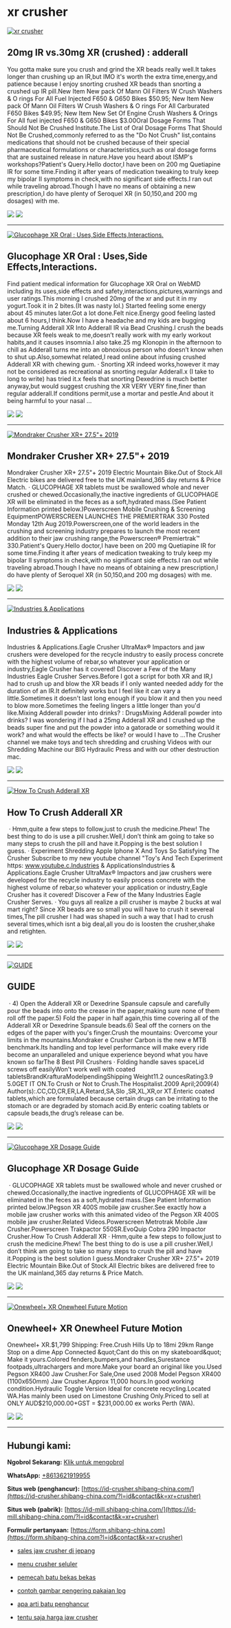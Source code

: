 # xr crusher

<a href="https://swt.shibang-china.com/?l=id&img&k=xr+crusher" target="_blank">![xr crusher](http://static.shibang-china.com/all-800x300/433.jpg)</a>

## 20mg IR vs.30mg XR (crushed) : adderall
You gotta make sure you crush and grind the XR beads really well.It takes longer than crushing up an IR,but IMO it's worth the extra time,energy,and patience because I enjoy snorting crushed XR beads than snorting a crushed up IR pill.New Item New pack Of Mann Oil Filters W Crush Washers &amp; O rings For All Fuel Injected F650 &amp; G650 Bikes $50.95; New Item New pack Of Mann Oil Filters W Crush Washers &amp; O rings For All Carburated F650 Bikes $49.95; New Item New Set Of Engine Crush Washers &amp; Orings For All fuel injected F650 &amp; G650 Bikes $3.00Oral Dosage Forms That Should Not Be Crushed Institute.The List of Oral Dosage Forms That Should Not Be Crushed,commonly referred to as the &quot;Do Not Crush&quot; list,contains medications that should not be crushed because of their special pharmaceutical formulations or characteristics,such as oral dosage forms that are sustained release in nature.Have you heard about ISMP's workshops?Patient's Query.Hello doctor,I have been on 200 mg Quetiapine IR for some time.Finding it after years of medication tweaking to truly keep my bipolar II symptoms in check,with no significant side effects.I ran out while traveling abroad.Though I have no means of obtaining a new prescription,I do have plenty of Seroquel XR (in 50,150,and 200 mg dosages) with me.


<a href="https://whatsapp.shibangsoft.com/WhatsApp.php" target="_blank" title="WhatsApp">![](http://static.shibang-china.com/icon/whatsapp.png)</a> <a href="https://swt.shibang-china.com/?l=id&icon&k=xr+crusher" target="_blank">![](http://static.shibang-china.com/icon/chat-id.png)</a>

---

<a href="https://swt.shibang-china.com/?l=id&img&k=xr+crusher" target="_blank">![Glucophage XR Oral : Uses,Side Effects,Interactions.](http://static.shibang-china.com/all-800x300/449.jpg)</a>

## Glucophage XR Oral : Uses,Side Effects,Interactions.
Find patient medical information for Glucophage XR Oral on WebMD including its uses,side effects and safety,interactions,pictures,warnings and user ratings.This morning I crushed 20mg of the xr and put it in my yogurt.Took it in 2 bites.(It was nasty lol.) Started feeling some energy about 45 minutes later.Got a lot done.Felt nice.Energy good feeling lasted about 6 hours,I think.Now I have a headache and my kids are bugging me.Turning Adderall XR Into Adderall IR via Bead Crushing.I crush the beads because XR feels weak to me,doesn’t really work with my early workout habits,and it causes insomnia.I also take.25 mg Klonopin in the afternoon to chill as Adderall turns me into an obnoxious person who doesn’t know when to shut up.Also,somewhat related,I read online about infusing crushed Adderall XR with chewing gum.&nbsp;&#0183;&#32;Snorting XR indeed works,however it may not be considered as recreational as snorting regular Adderall.x (I take to long to write) has tried it.x feels that snorting Dexedrine is much better anyway,but would suggest crushing the XR VERY VERY fine,finer than regular adderall.If conditions permit,use a mortar and pestle.And about it being harmful to your nasal …


<a href="https://whatsapp.shibangsoft.com/WhatsApp.php" target="_blank" title="WhatsApp">![](http://static.shibang-china.com/icon/whatsapp.png)</a> <a href="https://swt.shibang-china.com/?l=id&icon&k=xr+crusher" target="_blank">![](http://static.shibang-china.com/icon/chat-id.png)</a>

---

<a href="https://swt.shibang-china.com/?l=id&img&k=xr+crusher" target="_blank">![Mondraker Crusher XR+ 27.5&quot;+ 2019](http://static.shibang-china.com/all-800x300/148.jpg)</a>

## Mondraker Crusher XR+ 27.5&quot;+ 2019
Mondraker Crusher XR+ 27.5&quot;+ 2019 Electric Mountain Bike.Out of Stock.All Electric bikes are delivered free to the UK mainland,365 day returns &amp; Price Match.&nbsp;&#0183;&#32;GLUCOPHAGE XR tablets must be swallowed whole and never crushed or chewed.Occasionally,the inactive ingredients of GLUCOPHAGE XR will be eliminated in the feces as a soft,hydrated mass.(See Patient Information printed below.)Powerscreen Mobile Crushing &amp; Screening EquipmentPOWERSCREEN LAUNCHES THE PREMIERTRAK 330 Posted Monday 12th Aug 2019.Powerscreen,one of the world leaders in the crushing and screening industry prepares to launch the most recent addition to their jaw crushing range,the Powerscreen&#174; Premiertrak™ 330.Patient's Query.Hello doctor,I have been on 200 mg Quetiapine IR for some time.Finding it after years of medication tweaking to truly keep my bipolar II symptoms in check,with no significant side effects.I ran out while traveling abroad.Though I have no means of obtaining a new prescription,I do have plenty of Seroquel XR (in 50,150,and 200 mg dosages) with me.


<a href="https://whatsapp.shibangsoft.com/WhatsApp.php" target="_blank" title="WhatsApp">![](http://static.shibang-china.com/icon/whatsapp.png)</a> <a href="https://swt.shibang-china.com/?l=id&icon&k=xr+crusher" target="_blank">![](http://static.shibang-china.com/icon/chat-id.png)</a>

---

<a href="https://swt.shibang-china.com/?l=id&img&k=xr+crusher" target="_blank">![Industries &amp; Applications](http://static.shibang-china.com/all-800x300/1348.jpg)</a>

## Industries &amp; Applications
Industries &amp; Applications.Eagle Crusher UltraMax&#174; Impactors and jaw crushers were developed for the recycle industry to easily process concrete with the highest volume of rebar,so whatever your application or industry,Eagle Crusher has it covered! Discover a Few of the Many Industries Eagle Crusher Serves.Before I got a script for both XR and IR,I had to crush up and blow the XR beads if I only wanted needed addy for the duration of an IR.It definitely works but I feel like it can vary a little.Sometimes it doesn't last long enough if you blow it and then you need to blow more.Sometimes the feeling lingers a little longer than you'd like.Mixing Adderall powder into drinks? : DrugsMixing Adderall powder into drinks? I was wondering if I had a 25mg Adderall XR and I crushed up the beads super fine and put the powder into a gatorade or something would it work? and what would the effects be like? or would I have to …The Crusher channel we make toys and tech shredding and crushing Videos with our Shredding Machine our BIG Hydraulic Press and with our other destruction mac.


<a href="https://whatsapp.shibangsoft.com/WhatsApp.php" target="_blank" title="WhatsApp">![](http://static.shibang-china.com/icon/whatsapp.png)</a> <a href="https://swt.shibang-china.com/?l=id&icon&k=xr+crusher" target="_blank">![](http://static.shibang-china.com/icon/chat-id.png)</a>

---

<a href="https://swt.shibang-china.com/?l=id&img&k=xr+crusher" target="_blank">![How To Crush Adderall XR](http://static.shibang-china.com/all-800x300/522.jpg)</a>

## How To Crush Adderall XR
&nbsp;&#0183;&#32;Hmm,quite a few steps to follow,just to crush the medicine.Phew! The best thing to do is use a pill crusher.Well,I don’t think am going to take so many steps to crush the pill and have it.Popping is the best solution I guess.&nbsp;&#0183;&#32;Experiment Shredding Apple Iphone X And Toys So Satisfying The Crusher Subscribe to my new youtube channel &quot;Toy's And Tech Experiment https: www.youtube.c.Industries &amp; ApplicationsIndustries &amp; Applications.Eagle Crusher UltraMax&#174; Impactors and jaw crushers were developed for the recycle industry to easily process concrete with the highest volume of rebar,so whatever your application or industry,Eagle Crusher has it covered! Discover a Few of the Many Industries Eagle Crusher Serves.&nbsp;&#0183;&#32;You guys all realize a pill crusher is maybe 2 bucks at wal mart right? Since XR beads are so small you will have to crush it severeal times,The pill crusher I had was shaped in such a way that I had to crush several times,which isnt a big deal,all you do is loosten the crusher,shake and retighten.


<a href="https://whatsapp.shibangsoft.com/WhatsApp.php" target="_blank" title="WhatsApp">![](http://static.shibang-china.com/icon/whatsapp.png)</a> <a href="https://swt.shibang-china.com/?l=id&icon&k=xr+crusher" target="_blank">![](http://static.shibang-china.com/icon/chat-id.png)</a>

---

<a href="https://swt.shibang-china.com/?l=id&img&k=xr+crusher" target="_blank">![GUIDE](http://static.shibang-china.com/all-800x300/845.jpg)</a>

## GUIDE
&nbsp;&#0183;&#32;4) Open the Adderall XR or Dexedrine Spansule capsule and carefully pour the beads into onto the crease in the paper,making sure none of them roll off the paper.5) Fold the paper in half again,this time covering all of the Adderall XR or Dexedrine Spansule beads.6) Seal off the corners on the edges of the paper with you's finger.Crush the mountains: Overcome your limits in the mountains.Mondraker e Crusher Carbon is the new e MTB benchmark.Its handling and top level performance will make every ride become an unparalleled and unique experience beyond what you have known so farThe 8 Best Pill Crushers&nbsp;&#0183;&#32;Folding handle saves spaceLid screws off easilyWon't work well with coated tabletsBrandKrafturaModelpendingShipping Weight11.2 ouncesRating3.9 5.0GET IT ON.To Crush or Not to Crush.The Hospitalist.2009 April;2009(4) Author(s):.CC,CD,CR,ER,LA,Retard,SA,Slo ,SR,XL,XR,or XT.Enteric coated tablets,which are formulated because certain drugs can be irritating to the stomach or are degraded by stomach acid.By enteric coating tablets or capsule beads,the drug’s release can be.


<a href="https://whatsapp.shibangsoft.com/WhatsApp.php" target="_blank" title="WhatsApp">![](http://static.shibang-china.com/icon/whatsapp.png)</a> <a href="https://swt.shibang-china.com/?l=id&icon&k=xr+crusher" target="_blank">![](http://static.shibang-china.com/icon/chat-id.png)</a>

---

<a href="https://swt.shibang-china.com/?l=id&img&k=xr+crusher" target="_blank">![Glucophage XR Dosage Guide](http://static.shibang-china.com/all-800x300/1251.jpg)</a>

## Glucophage XR Dosage Guide
&nbsp;&#0183;&#32;GLUCOPHAGE XR tablets must be swallowed whole and never crushed or chewed.Occasionally,the inactive ingredients of GLUCOPHAGE XR will be eliminated in the feces as a soft,hydrated mass.(See Patient Information printed below.)Pegson XR 400S mobile jaw crusher.See exactly how a mobile jaw crusher works with this animated video of the Pegson XR 400S mobile jaw crusher.Related Videos.Powerscreen Metrotrak Mobile Jaw Crusher.Powerscreen Trakpactor 550SR.EvoQuip Cobra 290 Impactor Crusher.How To Crush Adderall XR&nbsp;&#0183;&#32;Hmm,quite a few steps to follow,just to crush the medicine.Phew! The best thing to do is use a pill crusher.Well,I don’t think am going to take so many steps to crush the pill and have it.Popping is the best solution I guess.Mondraker Crusher XR+ 27.5&quot;+ 2019 Electric Mountain Bike.Out of Stock.All Electric bikes are delivered free to the UK mainland,365 day returns &amp; Price Match.


<a href="https://whatsapp.shibangsoft.com/WhatsApp.php" target="_blank" title="WhatsApp">![](http://static.shibang-china.com/icon/whatsapp.png)</a> <a href="https://swt.shibang-china.com/?l=id&icon&k=xr+crusher" target="_blank">![](http://static.shibang-china.com/icon/chat-id.png)</a>

---

<a href="https://swt.shibang-china.com/?l=id&img&k=xr+crusher" target="_blank">![Onewheel+ XR Onewheel Future Motion](http://static.shibang-china.com/all-800x300/144.jpg)</a>

## Onewheel+ XR Onewheel Future Motion
Onewheel+ XR.$1,799 Shipping: Free.Crush Hills Up to 18mi 29km Range Stop on a dime App Connected &quot;Cant do this on my skateboard&quot; Make it yours.Colored fenders,bumpers,and handles,Surestance footpads,ultrachargers and more.Make your board an original like you.Used Pegson XR400 Jaw Crusher.For Sale,One used 2008 Model Pegson XR400 (1100x650mm) Jaw Crusher.Approx 11,000 hours.In good working condition.Hydraulic Toggle Version Ideal for concrete recycling.Located WA.Has mainly been used on Limestone Crushing Only.Priced to sell at ONLY AUD$210,000.00+GST = $231,000.00 ex works Perth (WA).

<a href="https://whatsapp.shibangsoft.com/WhatsApp.php" target="_blank" title="WhatsApp">![](http://static.shibang-china.com/icon/whatsapp.png)</a> <a href="https://swt.shibang-china.com/?l=id&icon&k=xr+crusher" target="_blank">![](http://static.shibang-china.com/icon/chat-id.png)</a>

---
## Hubungi kami:

**Ngobrol Sekarang:** [Klik untuk mengobrol](https://swt.shibang-china.com?l=id&contact&k=xr+crusher)

**WhatsApp:**  [+8613621919955](https://whatsapp.shibangsoft.com/WhatsApp.php)

**Situs web (penghancur):** [https://id-crusher.shibang-china.com/](https://id-crusher.shibang-china.com/?l=id&contact&k=xr+crusher)

**Situs web (pabrik):** [https://id-mill.shibang-china.com/](https://id-mill.shibang-china.com/?l=id&contact&k=xr+crusher)

**Formulir pertanyaan:** [https://form.shibang-china.com](https://form.shibang-china.com?l=id&contact&k=xr+crusher)

* [sales jaw crusher di jepang](../48/sales%20jaw%20crusher%20di%20jepang.md)

* [menu crusher seluler](../50/menu%20crusher%20seluler.md)

* [pemecah batu bekas bekas](../49/pemecah%20batu%20bekas%20bekas.md)

* [contoh gambar pengering pakaian lpg](../45/contoh%20gambar%20pengering%20pakaian%20lpg.md)

* [apa arti batu penghancur](../46/apa%20arti%20batu%20penghancur.md)

* [tentu saja harga jaw crusher](../48/tentu%20saja%20harga%20jaw%20crusher.md)